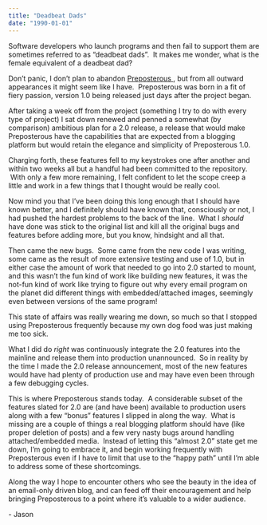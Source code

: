 ```yaml
---
title: "Deadbeat Dads"
date: "1990-01-01"
---
```


<div class="content">
<p>Software developers who launch programs and then fail to support them are
sometimes referred to as “deadbeat dads”.  It makes me wonder, what is the
female equivalent of a deadbeat dad?</p>
<p>Don’t panic, I don’t plan to abandon <a href="https://github.com/jjg/preposterous" target="_blank"> Preposterous
</a> , but from all outward appearances it
might seem like I have.  Preposterous was born in a fit of fiery passion,
version 1.0 being released just days after the project began.</p>
<p>After taking a week off from the project (something I try to do with every
type of project) I sat down renewed and penned a somewhat (by comparison)
ambitious plan for a 2.0 release, a release that would make Preposterous have
the capabilities that are expected from a blogging platform but would retain
the elegance and simplicity of Preposterous 1.0.</p>
<p>Charging forth, these features fell to my keystrokes one after another and
within two weeks all but a handful had been committed to the repository.  With
only a few more remaining, I felt confident to let the scope creep a little
and work in a few things that I thought would be really cool.</p>
<p>Now mind you that I’ve been doing this long enough that I should have known
better, and I definitely should have known that, consciously or not, I had
pushed the hardest problems to the back of the line.  What I <em>should</em> have
done was stick to the original list and kill all the original bugs and
features before adding more, but you know, hindsight and all that.</p>
<p>Then came the new bugs.  Some came from the new code I was writing, some came
as the result of more extensive testing and use of 1.0, but in either case the
amount of work that needed to go into 2.0 started to mount, and this wasn’t
the fun kind of work like building new features, it was the not-fun kind of
work like trying to figure out why every email program on the planet did
different things with embedded/attached images, seemingly even between
versions of the same program!</p>
<p>This state of affairs was really wearing me down, so much so that I stopped
using Preposterous frequently because my own dog food was just making me too
sick.</p>
<p>What I did do <em>right</em> was continuously integrate the 2.0 features into the
mainline and release them into production unannounced.  So in reality by the
time I made the 2.0 release announcement, most of the new features would have
had plenty of production use and may have even been through a few debugging
cycles.</p>
<p>This is where Preposterous stands today.  A considerable subset of the
features slated for 2.0 are (and have been) available to production users
along with a few “bonus” features I slipped in along the way.  What is missing
are a couple of things a real blogging platform should have (like proper
deletion of posts) and a few very nasty bugs around handling attached/embedded
media.  Instead of letting this “almost 2.0” state get me down, I’m going to
embrace it, and begin working frequently with Preposterous even if I have to
limit that use to the “happy path” until I’m able to address some of these
shortcomings.</p>
<p>Along the way I hope to encounter others who see the beauty in the idea of an
email-only driven blog, and can feed off their encouragement and help bringing
Preposterous to a point where it’s valuable to a wider audience.</p>
<p>- Jason</p>
</div>
